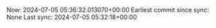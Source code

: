 Now: 2024-07-05 05:36:32.013070+00:00 Earliest commit since sync: None Last sync: 2024-07-05 05:32:18+00:00
